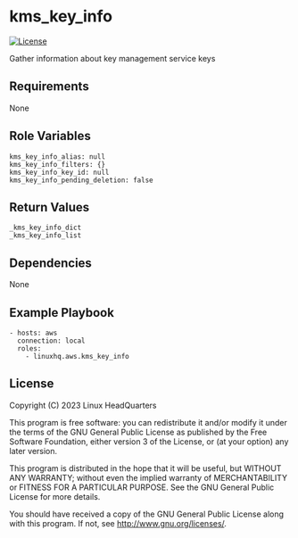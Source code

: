 # kms\_key\_info

[![License](https://img.shields.io/badge/license-GPLv3-lightgreen)](https://www.gnu.org/licenses/gpl-3.0.en.html#license-text)

Gather information about key management service keys

## Requirements

None

## Role Variables

    kms_key_info_alias: null
    kms_key_info_filters: {}
    kms_key_info_key_id: null
    kms_key_info_pending_deletion: false

## Return Values

    _kms_key_info_dict
    _kms_key_info_list

## Dependencies

None

## Example Playbook

    - hosts: aws
      connection: local
      roles:
        - linuxhq.aws.kms_key_info

## License

Copyright (C) 2023 Linux HeadQuarters

This program is free software: you can redistribute it and/or modify
it under the terms of the GNU General Public License as published by
the Free Software Foundation, either version 3 of the License, or
(at your option) any later version.

This program is distributed in the hope that it will be useful,
but WITHOUT ANY WARRANTY; without even the implied warranty of
MERCHANTABILITY or FITNESS FOR A PARTICULAR PURPOSE. See the
GNU General Public License for more details.

You should have received a copy of the GNU General Public License
along with this program. If not, see <http://www.gnu.org/licenses/>.
